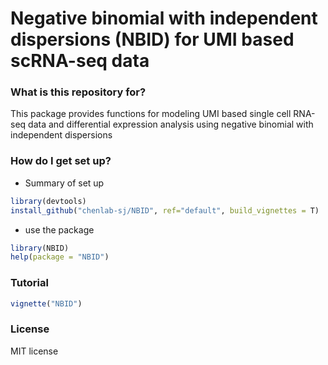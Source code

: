 # Negative binomial with independent dispersions (NBID) for UMI based scRNA-seq data #

### What is this repository for? ###

This package provides functions for modeling UMI based single cell RNA-seq data and differential expression analysis using negative binomial with independent dispersions

### How do I get set up? ###

* Summary of set up
```R
library(devtools)
install_github("chenlab-sj/NBID", ref="default", build_vignettes = T)
```
* use the package
```R
library(NBID)
help(package = "NBID")
```

### Tutorial ###
```R
vignette("NBID")
```

### License ###
MIT license